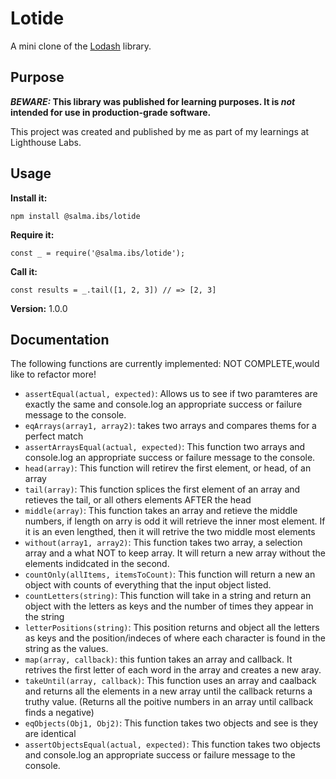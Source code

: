 # Lotide

A mini clone of the [Lodash](https://lodash.com) library.

## Purpose

**_BEWARE:_ This library was published for learning purposes. It is _not_ intended for use in production-grade software.**

This project was created and published by me as part of my learnings at Lighthouse Labs. 


## Usage

**Install it:**

`npm install @salma.ibs/lotide`

**Require it:**

`const _ = require('@salma.ibs/lotide');`

**Call it:**

`const results = _.tail([1, 2, 3]) // => [2, 3]`

**Version:**
1.0.0

## Documentation

The following functions are currently implemented: NOT COMPLETE,would like to refactor more!

* `assertEqual(actual, expected)`: Allows us to see if two paramteres are exactly the same and console.log an appropriate success or failure message to the console.
* `eqArrays(array1, array2)`: takes two arrays and compares thems for a perfect match
* `assertArraysEqual(actual, expected)`: This function  two arrays and console.log an appropriate success or failure message to the console.
* `head(array)`: This function will retirev the first element, or head, of an array
* `tail(array)`: This function splices the first element of an array and retieves the tail, or all others elements AFTER the head
* `middle(array)`: This function takes an array and retieve the middle numbers, if length on arry is odd it will retrieve the inner most element. If it is an even lengthed, then it will retrive the two middle most elements
* `without(array1, array2)`: This function takes two array, a selection array and a what NOT to keep array. It will return a new array without the elements indidcated in the second.
* `countOnly(allItems, itemsToCount)`: This function will return a new an object with counts of everything that the input object listed.
* `countLetters(string)`: This function will take in a string and return an object with the letters as keys and the number of times they appear in the string
* `letterPositions(string)`: This position returns and object all the letters as keys and the position/indeces of where each character is found in the string as the values.
* `map(array, callback)`: this funtion takes an array and callback. It retrives the first letter of each word in the array and creates a new aray.
* `takeUntil(array, callback)`: This function uses an array and caalback and returns all the elements in a new array until the callback returns a truthy value. (Returns all the poitive numbers in an array until callback finds a negative)
* `eqObjects(Obj1, Obj2)`: This function takes two objects and see is they are identical
* `assertObjectsEqual(actual, expected)`: This function takes two objects and console.log an appropriate success or failure message to the console.
